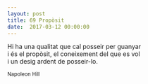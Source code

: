 ```yaml
---
layout: post
title: 69 Propòsit
date:  2017-03-12 00:00:00
---
```



Hi ha una qualitat que cal posseir per guanyar<br />
i és el propòsit, el coneixement del que es vol<br />
i un desig ardent de posseir-lo.<br />

<small>Napoleon Hill</small>
